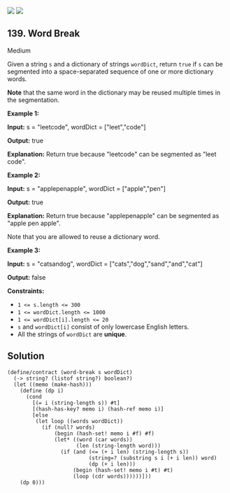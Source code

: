 [![](https://img.shields.io/github/stars/LeetCode-in-Racket/LeetCode-in-Racket?label=Stars&style=flat-square)](https://github.com/LeetCode-in-Racket/LeetCode-in-Racket)
[![](https://img.shields.io/github/forks/LeetCode-in-Racket/LeetCode-in-Racket?label=Fork%20me%20on%20GitHub%20&style=flat-square)](https://github.com/LeetCode-in-Racket/LeetCode-in-Racket/fork)

## 139\. Word Break

Medium

Given a string `s` and a dictionary of strings `wordDict`, return `true` if `s` can be segmented into a space-separated sequence of one or more dictionary words.

**Note** that the same word in the dictionary may be reused multiple times in the segmentation.

**Example 1:**

**Input:** s = "leetcode", wordDict = ["leet","code"]

**Output:** true

**Explanation:** Return true because "leetcode" can be segmented as "leet code".

**Example 2:**

**Input:** s = "applepenapple", wordDict = ["apple","pen"]

**Output:** true

**Explanation:** Return true because "applepenapple" can be segmented as "apple pen apple". 

Note that you are allowed to reuse a dictionary word.

**Example 3:**

**Input:** s = "catsandog", wordDict = ["cats","dog","sand","and","cat"]

**Output:** false

**Constraints:**

*   `1 <= s.length <= 300`
*   `1 <= wordDict.length <= 1000`
*   `1 <= wordDict[i].length <= 20`
*   `s` and `wordDict[i]` consist of only lowercase English letters.
*   All the strings of `wordDict` are **unique**.

## Solution

```racket
(define/contract (word-break s wordDict)
  (-> string? (listof string?) boolean?)
  (let ((memo (make-hash)))
    (define (dp i)
      (cond
        [(= i (string-length s)) #t]
        [(hash-has-key? memo i) (hash-ref memo i)]
        [else
         (let loop ((words wordDict))
           (if (null? words)
               (begin (hash-set! memo i #f) #f)
               (let* ((word (car words))
                      (len (string-length word)))
                 (if (and (<= (+ i len) (string-length s))
                          (string=? (substring s i (+ i len)) word)
                          (dp (+ i len)))
                     (begin (hash-set! memo i #t) #t)
                     (loop (cdr words))))))]))
    (dp 0)))
```